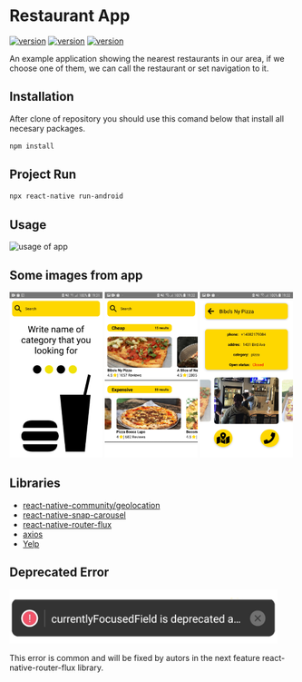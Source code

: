 # Restaurant App

[![version](https://img.shields.io/badge/react-16.13.1-green.svg)](https://pl.reactjs.org/)
[![version](https://img.shields.io/badge/react_native-0.63.2-blue.svg)](https://reactnative.dev/)
[![version](https://img.shields.io/badge/npm-6.14.5-orange.svg)](https://www.npmjs.com/)

An example application showing the nearest restaurants in our area, if we choose one of them, we can call the restaurant or set navigation to it.


## Installation

After clone of repository you should use this comand below that install all necesary packages.

```bash
npm install
```

## Project Run

```bash
npx react-native run-android
```

## Usage

![usage of app](https://media.giphy.com/media/iheaeqx9IFHVDoAqvs/giphy.gif)

## Some images from app

![screen1](https://github.com/PatrykIZajac/RestaurantAppSample/blob/master/Assets/screen1.png)
![screen2](https://github.com/PatrykIZajac/RestaurantAppSample/blob/master/Assets/screen2.png)
![screen3](https://github.com/PatrykIZajac/RestaurantAppSample/blob/master/Assets/screen3.png)



## Libraries

* [react-native-community/geolocation](https://github.com/react-native-community/react-native-geolocation)
* [react-native-snap-carousel](https://github.com/archriss/react-native-snap-carousel)
* [react-native-router-flux](https://github.com/aksonov/react-native-router-flux)
* [axios](https://www.npmjs.com/package/axios)
* [Yelp](https://www.yelp.com/developers/documentation/v3/business_search)

## Deprecated Error

![error image](https://github.com/PatrykIZajac/RestaurantAppSample/blob/master/Assets/deprecatedError.png)

This error is common and will be fixed by autors in the next feature react-native-router-flux library.
